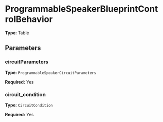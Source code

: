 # ProgrammableSpeakerBlueprintControlBehavior

**Type:** Table

## Parameters

### circuitParameters

**Type:** `ProgrammableSpeakerCircuitParameters`

**Required:** Yes

### circuit_condition

**Type:** `CircuitCondition`

**Required:** Yes

